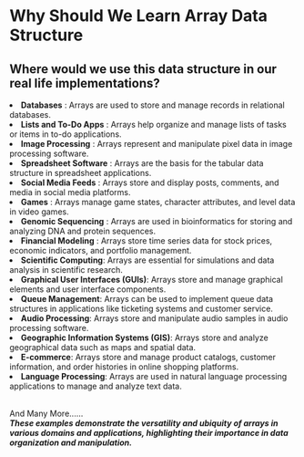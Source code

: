 # Why Should We Learn Array Data Structure

## Where would we use this data structure in our real life implementations?

<li>
<b>Databases</b> :  Arrays are used to store and manage records in relational databases.
</li>

<li>
<b>Lists and To-Do Apps</b> : Arrays help organize and manage lists of tasks or items in to-do applications.
</li>

<li>
<b>Image Processing</b> : Arrays represent and manipulate pixel data in image processing software.
</li>

<li>
<b>Spreadsheet Software</b> : Arrays are the basis for the tabular data structure in spreadsheet applications.
</li>

<li>
<b>Social Media Feeds</b> : Arrays store and display posts, comments, and media in social media platforms.
</li>

<li>
<b>Games</b> : Arrays manage game states, character attributes, and level data in video games.
</li>

<li>
<b>Genomic Sequencing</b> : Arrays are used in bioinformatics for storing and analyzing DNA and protein sequences.
</li>

<li>
<b>Financial Modeling</b> : Arrays store time series data for stock prices, economic indicators, and portfolio management.
</li>

<li>
<b>Scientific Computing</b>: Arrays are essential for simulations and data analysis in scientific research.
</li>

<li>
<b>Graphical User Interfaces (GUIs)</b>: Arrays store and manage graphical elements and user interface components.
</li>

<li>
<b>Queue Management</b>: Arrays can be used to implement queue data structures in applications like ticketing systems and customer service.
</li>

<li>
<b>Audio Processing</b>: Arrays store and manipulate audio samples in audio processing software.
</li>

<li>
<b>Geographic Information Systems (GIS)</b>: Arrays store and analyze geographical data such as maps and spatial data.
</li>

<li>
<b>E-commerce</b>: Arrays store and manage product catalogs, customer information, and order histories in online shopping platforms.
</li>

<li>
<b>Language Processing</b>: Arrays are used in natural language processing applications to manage and analyze text data.
</li>
<br/>

And Many More......
<br/>
<b><i>These examples demonstrate the versatility and ubiquity of arrays in various domains and applications, highlighting their importance in data organization and manipulation.</i></b>
